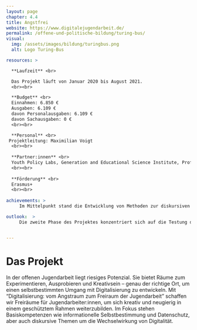 ```yaml
---
layout: page
chapter: 4.4
title: Angstfrei
website: https://www.digitalejugendarbeit.de/
permalink: /offene-und-politische-bildung/turing-bus/
visual:
  img: /assets/images/bildung/turingbus.png
  alt: Logo Turing-Bus

resources: >

  **Laufzeit** <br>

  Das Projekt läuft von Januar 2020 bis August 2021.
  <br><br>

  **Budget** <br>
  Einnahmen: 6.850 €
  Ausgaben: 6.109 €
  davon Personalausgaben: 6.109 €
  davon Sachausgaben: 0 €
  <br><br>

  **Personal** <br>
 Projektleitung: Maximilian Voigt
  <br><br>
  
  **Partner:innen** <br>
  Youth Policy Labs, Generation and Educational Science Institute, Professional Open Youth Work in Europe
  <br><br>
  
  **Förderung** <br>
  Erasmus+
  <br><br>
  
achievements: >
     Im Mittelpunkt stand die Entwicklung von Methoden zur diskursiven Auseinandersetzung mit dem Schwerpunkt “Digitalität und Gesellschaft”.

outlook:  >
     Die zweite Phase des Projektes konzentriert sich auf die Testung der entwickelten Methoden.


---
```



# Das Projekt

In der offenen Jugendarbeit liegt riesiges Potenzial. Sie bietet Räume zum Experimentieren, Ausprobieren und Kreativ­sein – genau der richtige Ort, um einen selbstbestimmten Umgang mit Digitalisierung zu entwickeln. Mit “Digitalisierung: vom Angstraum zum Freiraum der Jugendarbeit”  schaffen wir Freiräume für Jugendarbeiter:­innen, um sich kreativ und neugierig in einem geschütztem Rahmen weiterzubilden. Im Fokus stehen Basiskompetenzen wie informationelle Selbstbestimmung und Datenschutz, aber auch diskursive Themen um die Wechselwirkung von Digitalität.
